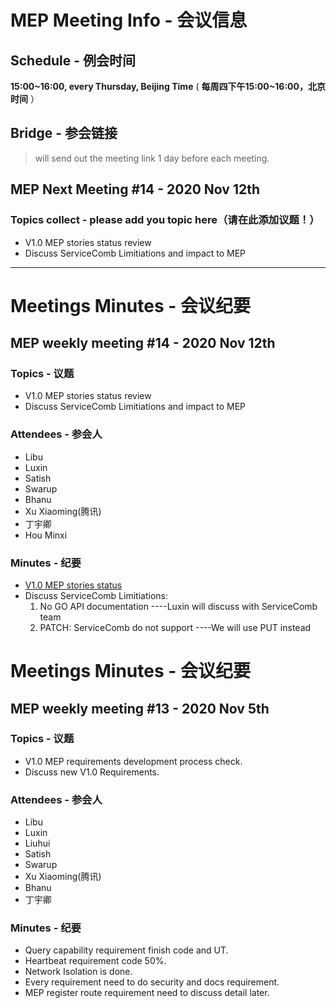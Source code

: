 # MEP Meeting Info - 会议信息

## Schedule - 例会时间
 **15:00~16:00, every Thursday, Beijing Time** 
( **每周四下午15:00~16:00，北京时间** ）

## Bridge - 参会链接
> will send out the meeting link 1 day before each meeting.


## MEP Next Meeting #14 - 2020 Nov 12th

### Topics collect - please add you topic here（请在此添加议题！）
- V1.0 MEP stories status review
- Discuss ServiceComb Limitiations and impact to MEP
---

# Meetings Minutes - 会议纪要
## MEP weekly meeting #14 - 2020 Nov 12th

### Topics - 议题
- V1.0 MEP stories status review
- Discuss ServiceComb Limitiations and impact to MEP

### Attendees - 参会人
- Libu
- Luxin
- Satish
- Swarup
- Bhanu
- Xu Xiaoming(腾讯)
- 丁宇卿
- Hou Minxi

### Minutes - 纪要
- [V1.0 MEP stories status](https://gitee.com/edgegallery/community/blob/master/MEP%20PT/Release%20V1.0/MEP%20Sprint%20Plan.md)
- Discuss ServiceComb Limitiations:
  1. No GO API documentation ----Luxin will discuss with ServiceComb team
  2. PATCH: ServiceComb do not support ----We will use PUT instead 

# Meetings Minutes - 会议纪要
## MEP weekly meeting #13 - 2020 Nov 5th

### Topics - 议题
- V1.0 MEP requirements development process check.
- Discuss new V1.0 Requirements.

### Attendees - 参会人
- Libu
- Luxin
- Liuhui
- Satish
- Swarup
- Xu Xiaoming(腾讯)
- Bhanu
- 丁宇卿

### Minutes - 纪要
- Query capability requirement finish code and UT.
- Heartbeat requirement code 50%.
- Network Isolation is done.
- Every requirement need to do security and docs requirement.
- MEP register route requirement need to discuss detail later.